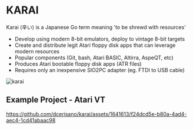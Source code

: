 # KARAI
Karai (辛い) is a Japanese Go term meaning 'to be shrewd with resources'
- Develop using modern 8-bit emulators, deploy to vintage 8-bit targets
- Create and distribute legit Atari floppy disk apps that can leverage modern resources
- Popular components (Git, bash, Atari BASIC, Altirra, AspeQT, etc)
- Produces Atari bootable floppy disk apps (ATR files)
- Requires only an inexpensive SIO2PC adapter (eg. FTDI to USB cable)
  
![karai](https://github.com/dcerisano/KARAI/assets/1641613/b21c123c-2059-4d54-b0e1-69c76d53f63e)


## Example Project - Atari VT


https://github.com/dcerisano/karai/assets/1641613/f24dcd5e-b80a-4ad4-aec4-1cd41abaac98











  


